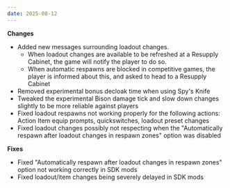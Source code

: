 ```yaml
---
date: 2025-08-12
---
```


**Changes**

* Added new messages surrounding loadout changes.
  * When loadout changes are available to be refreshed at a Resupply Cabinet, the game will notify the player to do so.
  * When automatic respawns are blocked in competitive games, the player is informed about this, and asked to head to a Resupply Cabinet
* Removed experimental bonus decloak time when using Spy's Knife
* Tweaked the experimental Bison damage tick and slow down changes slightly to be more reliable against players
* Fixed loadout respawns not working properly for the following actions: Action Item equip prompts, quickswitches, loadout preset changes
* Fixed loadout changes possibly not respecting when the "Automatically respawn after loadout changes in respawn zones" option was disabled

**Fixes**

* Fixed "Automatically respawn after loadout changes in respawn zones" option not working correctly in SDK mods
* Fixed loadout/item changes being severely delayed in SDK mods
